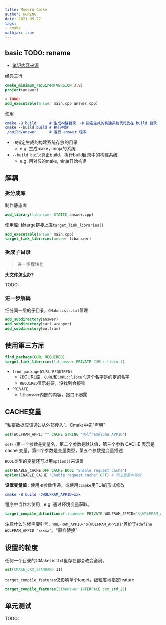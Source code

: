 ```yaml
---
title: Modern Cmake
author: 66RING
date: 2021-05-22
tags: 
- cmake
mathjax: true
---
```



## basic TODO: rename

- [笔记内容来源](https://www.bilibili.com/video/BV14h41187FZ)

经典三行

```cmake
cmake_minimum_required(VERSION 3.9)
project(answer)

# TODO: 
add_executable(answer main.cpp answer.cpp)
```

使用

```cmake
cmake -B build      # 生成构建目录，-B 指定生成的构建系统代码放在 build 目录
cmake --build build # 执行构建
./build/answer      # 运行 answer 程序
```

- `-B`指定生成的构建系统存放的目录
	* e.g. 生成make，ninja的系统
- `--build build`真正build，执行build目录中的构建系统
	* e.g. 用对应的make, ninja开始构建


## 解耦

### 拆分成库

制作静态库

```cmake
add_library(libanswer STATIC answer.cpp)
```

使用库: 给targe链接上库`target_link_libraries()`

```cmake
add_executable(answer main.cpp)
target_link_libraries(answer libanswer)
```

### 拆成子目录

> 进一步模块化

**头文件怎么办?**

TODO:


### 进一步解耦

细分同一层的子目录，`CMakeLists.txt`管理

```cmake
add_subdirectory(answer)
add_subdirectory(curl_wrapper)
add_subdirectory(wolfram)
```

## 使用第三方库

```cmake
find_package(CURL REQUIRED)
target_link_libraries(libanswer PRIVATE CURL::libcurl)
```

- `find_package(CURL REQUIRED)`
	* 找CURL库，`CURL`和`CURL::libcurl`这个名字是约定的名字
	* `REQUIRED`表示必要，没找到会报错
- `PRIVATE`
	* `libanswer`内部的内容，接口不暴露


## CACHE变量

"私密数据应该通过从外部传入"。Cmake中先"声明"

```cmake
set(WOLFRAM_APPID "" CACHE STRING "WolframAlpha APPID")
```

`set()`第一个参数是变量名，第二个参数是默认值，第三个参数 CACHE 表示是 cache 变量，第四个参数是变量类型，第五个参数是变量描述

`BOOL`类型的变量还可以用`option()`来设置

```cmake
set(ENABLE_CACHE OFF CACHE BOOL "Enable request cache")
option(ENABLE_CACHE "Enable request cache" OFF) # 和上面基本等价
```

**设置变量值** : 使用`-D`参数传递，或使用`ccmake`用TUI的形式修改

```cmake
cmake -B build -DWOLFRAM_APPID=xxx
```

程序中当作宏使用，e.g. 通过环境变量获取。

```cmake
target_compile_definitions(libanswer PRIVATE WOLFRAM_APPID="${WOLFRAM_APPID}")
```

注意什么时候需要引号，`WOLFRAM_APPID="${WOLFRAM_APPID}"`等价于`#define WOLFRAM_APPID "xxxxx"`。"原样替换"


## 设置的粒度

任何一个目录的CMakeList.txt里存在都会改变全局。

```cmake
set(CMAKE_CXX_STANDARD 11)
```

`target_compile_features`仅影响单个target，细粒度地指定feature

```cmake
target_compile_features(libanswer INTERFACE cxx_std_20)
```

## 单元测试

TODO:

